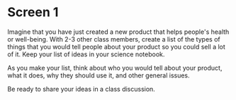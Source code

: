 # Screen 1

Imagine that you have just created a new product that helps people's health or well-being. With 2-3 other class members, create a list of the types of things that you would tell people about your product so you could sell a lot of it. Keep your list of ideas in your science notebook.

As you make your list, think about who you would tell about your product, what it does, why they should use it, and other general issues. 

Be ready to share your ideas in a class discussion. 